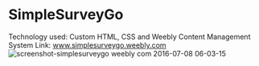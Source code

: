 # SimpleSurveyGo
Technology used: Custom HTML, CSS and Weebly Content Management System
Link: www.simplesurveygo.weebly.com
![screenshot-simplesurveygo weebly com 2016-07-08 06-03-15](https://cloud.githubusercontent.com/assets/14854978/16684265/2a58667c-44d2-11e6-8a4b-d46cf5856c7f.png)


